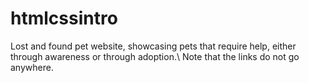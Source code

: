 # htmlcssintro
Lost and found pet website, showcasing pets that require help, either through awareness or through adoption.\ 
Note that the links do not go anywhere.
